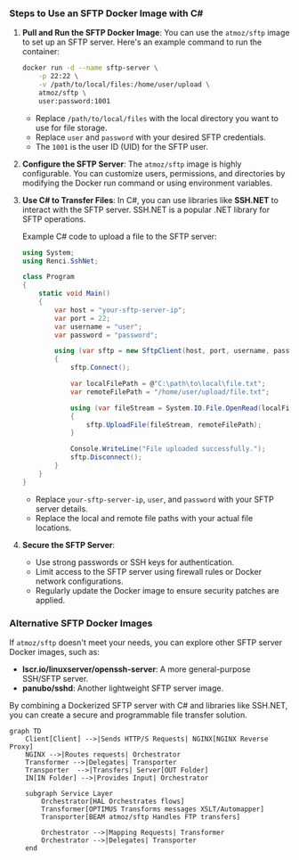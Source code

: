 ### Steps to Use an SFTP Docker Image with C#

1. **Pull and Run the SFTP Docker Image**:
   You can use the `atmoz/sftp` image to set up an SFTP server. Here's an example command to run the container:

   ```bash
   docker run -d --name sftp-server \
       -p 22:22 \
       -v /path/to/local/files:/home/user/upload \
       atmoz/sftp \
       user:password:1001
   ```

   - Replace `/path/to/local/files` with the local directory you want to use for file storage.
   - Replace `user` and `password` with your desired SFTP credentials.
   - The `1001` is the user ID (UID) for the SFTP user.

2. **Configure the SFTP Server**:
   The `atmoz/sftp` image is highly configurable. You can customize users, permissions, and directories by modifying the Docker run command or using environment variables.

3. **Use C# to Transfer Files**:
   In C#, you can use libraries like **SSH.NET** to interact with the SFTP server. SSH.NET is a popular .NET library for SFTP operations.

   Example C# code to upload a file to the SFTP server:

   ```csharp
   using System;
   using Renci.SshNet;

   class Program
   {
       static void Main()
       {
           var host = "your-sftp-server-ip";
           var port = 22;
           var username = "user";
           var password = "password";

           using (var sftp = new SftpClient(host, port, username, password))
           {
               sftp.Connect();

               var localFilePath = @"C:\path\to\local\file.txt";
               var remoteFilePath = "/home/user/upload/file.txt";

               using (var fileStream = System.IO.File.OpenRead(localFilePath))
               {
                   sftp.UploadFile(fileStream, remoteFilePath);
               }

               Console.WriteLine("File uploaded successfully.");
               sftp.Disconnect();
           }
       }
   }
   ```

   - Replace `your-sftp-server-ip`, `user`, and `password` with your SFTP server details.
   - Replace the local and remote file paths with your actual file locations.

4. **Secure the SFTP Server**:
   - Use strong passwords or SSH keys for authentication.
   - Limit access to the SFTP server using firewall rules or Docker network configurations.
   - Regularly update the Docker image to ensure security patches are applied.

### Alternative SFTP Docker Images
If `atmoz/sftp` doesn't meet your needs, you can explore other SFTP server Docker images, such as:
- **lscr.io/linuxserver/openssh-server**: A more general-purpose SSH/SFTP server.
- **panubo/sshd**: Another lightweight SFTP server image.

By combining a Dockerized SFTP server with C# and libraries like SSH.NET, you can create a secure and programmable file transfer solution.

```mermaid
graph TD
    Client[Client] -->|Sends HTTP/S Requests| NGINX[NGINX Reverse Proxy]
    NGINX -->|Routes requests| Orchestrator
    Transformer -->|Delegates| Transporter
    Transporter  -->|Transfers| Server[OUT Folder] 
    IN[IN Folder] -->|Provides Input| Orchestrator
    
    subgraph Service Layer 
        Orchestrator[HAL Orchestrates flows]
        Transformer[OPTIMUS Transforms messages XSLT/Automapper]
        Transporter[BEAM atmoz/sftp Handles FTP transfers]

        Orchestrator -->|Mapping Requests| Transformer
        Orchestrator -->|Delegates| Transporter
    end
```